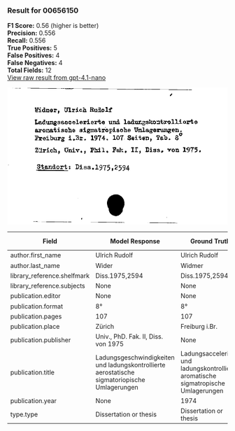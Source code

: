 ### Result for 00656150
**F1 Score:** 0.56 (higher is better)<br>**Precision:** 0.556<br>**Recall:** 0.556<br>**True Positives:** 5<br>**False Positives:** 4<br>**False Negatives:** 4<br>**Total Fields:** 12<br>[View raw result from gpt-4.1-nano](https://github.com/RISE-UNIBAS/humanities_data_benchmark/blob/main/results/2025-09-24/T0162/request_T0162_00656150.json)

<img src="https://github.com/RISE-UNIBAS/humanities_data_benchmark/blob/main/benchmarks/zettelkatalog/images/00656150.jpg?raw=true" alt="00656150" width="600px">

| Field | Model Response | Ground Truth | Fuzzy Score | Match |
|-------|----------------|--------------|-------------|-------|
| author.first_name | Ulrich Rudolf | Ulrich Rudolf | 1.000 | ✅ |
| author.last_name | Wider | Widmer | 0.909 | ❌ |
| library_reference.shelfmark | Diss.1975,2594 | Diss.1975,2594 | 1.000 | ✅ |
| library_reference.subjects | None | None | 1.000 | ✅ |
| publication.editor | None | None | 1.000 | ✅ |
| publication.format | 8° | 8° | 1.000 | ✅ |
| publication.pages | 107 | 107 | 1.000 | ✅ |
| publication.place | Zürich | Freiburg i.Br. | 0.200 | ❌ |
| publication.publisher | Univ., PhD. Fak. II, Diss. von 1975 | None | 0.000 | ❌ |
| publication.title | Ladungsgeschwindigkeiten und ladungskontrollierte aerostatische sigmatoriopische Umlagerungen | Ladungsaccelerierte und ladungskontrollierte aromatische sigmatropische Umlagerungen | 0.859 | ❌ |
| publication.year | None | 1974 | 0.000 | ❌ |
| type.type | Dissertation or thesis | Dissertation or thesis | 1.000 | ✅ |
